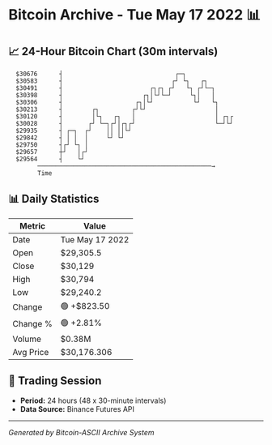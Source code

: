# Bitcoin Archive - Tue May 17 2022 📊

## 📈 24-Hour Bitcoin Chart (30m intervals)

```
  $30676      ┤                               ┌─┐              
  $30583      ┤                              ┌┘ └┐   ┌┐        
  $30491      ┤                        ┌┐┌┐ ┌┘   └┐ ┌┘└─┐      
  $30398      ┤                      ┌┐│└┘└─┘     └┐│   │      
  $30306      ┤                    ┌┐│└┘           └┘   └┐     
  $30213      ┤        ┌┐         ┌┘└┘                   │     
  $30120      ┤        │└┐   ┌┐   │                      │ ┌┐┌ 
  $30028      ┤       ┌┘ └─┐┌┘│┌┐┌┘                      └─┘└┘ 
  $29935      ┤ ┌─┐  ┌┘    ││ ││└┘                             
  $29842      ┤ │ │  │     └┘ └┘                               
  $29750      ┤┌┘ └┐ │                                         
  $29657      ┼┘   │┌┘                                         
  $29564      ┤    └┘                                          
        ────────────────────────────────────────────────→
        Time
```

## 📊 Daily Statistics

| Metric | Value |
|--------|-------|
| Date | Tue May 17 2022 |
| Open | $29,305.5 |
| Close | $30,129 |
| High | $30,794 |
| Low | $29,240.2 |
| Change | 🟢 +$823.50 |
| Change % | 🟢 +2.81% |
| Volume | $0.38M |
| Avg Price | $30,176.306 |

## 📅 Trading Session

- **Period:** 24 hours (48 x 30-minute intervals)
- **Data Source:** Binance Futures API

---
*Generated by Bitcoin-ASCII Archive System*
